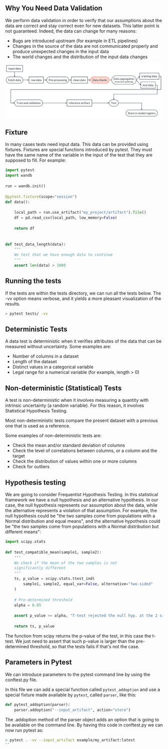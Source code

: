 ## Why You Need Data Validation 

We perform data validation in order to verify that our assumptions about the data are correct and stay correct even for new datasets. This latter point is not guaranteed. Indeed, the data can change for many reasons:

- Bugs are introduced upstream (for example in ETL pipelines)
- Changes in the source of the data are not communicated properly and produce unexpected changes in the input data
- The world changes and the distribution of the input data changes


![Where Data Validation fits in the ML Pipeline](./figures/data-checks-in-ml-pipeline.png)


## Fixture

In many cases tests need input data. This data can be provided using fixtures. Fixtures are special functions introduced by pytest. They must have the same name of the variable in the input of the test that they are supposed to fill. For example:

```python
import pytest
import wandb

run = wandb.init()

@pytest.fixture(scope="session")
def data():

    local_path = run.use_artifact("my_project/artifact").file()
    df = pd.read_csv(local_path, low_memory=False)

    return df


def test_data_length(data):
    """
    We test that we have enough data to continue
    """
    assert len(data) > 1000
```

## Running the tests
If the tests are within the tests directory, we can run all the tests below. The -vv option means verbose, and it yields a more pleasant visualization of the results.

```sh
> pytest tests/ -vv
```

## Deterministic Tests

A data test is deterministic when it verifies attributes of the data that can be measured without uncertainty. Some examples are:

- Number of columns in a dataset
- Length of the dataset
- Distinct values in a categorical variable
- Legal range for a numerical variable (for example, length > 0)

## Non-deterministic (Statistical) Tests

A test is non-deterministic when it involves measuring a quantity with intrinsic uncertainty (a random variable). For this reason, it involves Statistical Hypothesis Testing.

Most non-deterministic tests compare the present dataset with a previous one that is used as a reference.

Some examples of non-deterministic tests are:

- Check the mean and/or standard deviation of columns
- Check the level of correlations between columns, or a column and the target
- Check the distribution of values within one or more columns
- Check for outliers

## Hypothesis testing
We are going to consider Frequentist Hypothesis Testing. In this statistical framework we have a null hypothesis and an alternative hypothesis. In our case, the null hypothesis represents our assumption about the data, while the alternative represents a violation of that assumption. For example, the null hypothesis could be "the two samples come from populations with a Normal distribution and equal means", and the alternative hypothesis could be "the two samples come from populations with a Normal distribution but different means":

```python
import scipy.stats

def test_compatible_mean(sample1, sample2):
    """
    We check if the mean of the two samples is not
    significantly different
    """
    ts, p_value = scipy.stats.ttest_ind(
        sample1, sample2, equal_var=False, alternative="two-sided"
    )

    # Pre-determined threshold
    alpha = 0.05

    assert p_value >= alpha, "T-test rejected the null hyp. at the 2 sigma level"

    return ts, p_value
```

The function from scipy returns the p-value of the test, in this case the t-test. We just need to assert that such p-value is larger than the pre-determined threshold, so that the tests fails if that's not the case.

## Parameters in Pytest

We can introduce parameters to the pytest command line by using the conftest.py file.

In this file we can add a special function called `pytest_addoption` and use a special fixture made available by `pytest`, called `parser`, like this:

```python
def pytest_addoption(parser):
    parser.addoption("--input_artifact", action="store")
```

The .addoption method of the parser object adds an option that is going to be available on the command line. By having this code in conftest.py we can now run pytest as:

```sh
> pytest . -vv --input_artifact example/my_artifact:latest
``


